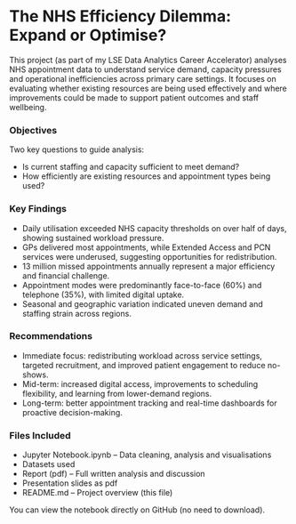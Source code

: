 # The NHS Efficiency Dilemma: Expand or Optimise?
This project (as part of my LSE Data Analytics Career Accelerator) analyses NHS appointment data to understand service demand, capacity pressures and operational inefficiencies across primary care settings. It focuses on evaluating whether existing resources are being used effectively and where improvements could be made to support patient outcomes and staff wellbeing.

### Objectives
Two key questions to guide analysis:
- Is current staffing and capacity sufficient to meet demand?
- How efficiently are existing resources and appointment types being used?

### Key Findings
- Daily utilisation exceeded NHS capacity thresholds on over half of days, showing sustained workload pressure.
- GPs delivered most appointments, while Extended Access and PCN services were underused, suggesting opportunities for redistribution.
- 13 million missed appointments annually represent a major efficiency and financial challenge.
- Appointment modes were predominantly face-to-face (60%) and telephone (35%), with limited digital uptake.
- Seasonal and geographic variation indicated uneven demand and staffing strain across regions.

### Recommendations
- Immediate focus: redistributing workload across service settings, targeted recruitment, and improved patient engagement to reduce no-shows.
- Mid-term: increased digital access, improvements to scheduling flexibility, and learning from lower-demand regions.
- Long-term: better appointment tracking and real-time dashboards for proactive decision-making.

### Files Included
- Jupyter Notebook.ipynb – Data cleaning, analysis and visualisations
- Datasets used
- Report (pdf) – Full written analysis and discussion
- Presentation slides as pdf
- README.md – Project overview (this file)

You can view the notebook directly on GitHub (no need to download).

